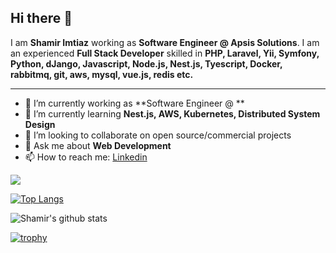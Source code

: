 ## Hi there 👋

I am **Shamir Imtiaz** working as **Software Engineer @ Apsis Solutions**. I am an experienced **Full Stack Developer** skilled in **PHP, Laravel, Yii, Symfony, Python, dJango, Javascript, Node.js, Nest.js, Tyescript, Docker, rabbitmq, git, aws, mysql, vue.js, redis etc.**

---

- 🔭 I’m currently working as **Software Engineer @ **
- 🌱 I’m currently learning **Nest.js, AWS, Kubernetes, Distributed System Design**
- 👯 I’m looking to collaborate on open source/commercial projects
- 💬 Ask me about **Web Development**
- 📫 How to reach me: 
  [Linkedin](https://www.linkedin.com/in/ivan-shamir)
  
![](https://komarev.com/ghpvc/?username=Ivanshamir&color=blueviolet&style=plastic&label=PROFILE+VIEWS)

[![Top Langs](https://github-readme-stats.vercel.app/api/top-langs/?username=Ivanshamir&layout=compact&theme=cobalt)](https://github.com/Ivanshamir/github-readme-stats)
  
![Shamir's github stats](https://github-readme-stats.vercel.app/api?username=Ivanshamir&count_private=true&show_icons=true&theme=cobalt) 

[![trophy](https://github-profile-trophy.vercel.app/?username=Ivanshamir)](https://github.com/Ivanshamir/github-profile-trophy)
<!--
**Ivanshamir/Ivanshamir** is a ✨ _special_ ✨ repository because its `README.md` (this file) appears on your GitHub profile.

Here are some ideas to get you started:

- 🔭 I’m currently working on ...
- 🌱 I’m currently learning ...
- 👯 I’m looking to collaborate on ...
- 🤔 I’m looking for help with ...
- 💬 Ask me about ...
- 📫 How to reach me: ...
- 😄 Pronouns: ...
- ⚡ Fun fact: ...
-->
